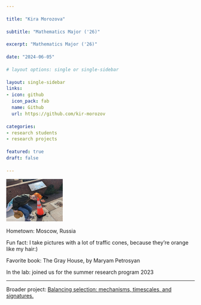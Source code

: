 ```yaml
---

title: "Kira Morozova"

subtitle: "Mathematics Major ('26)"

excerpt: "Mathematics Major ('26)"

date: "2024-06-05"
  
# layout options: single or single-sidebar

layout: single-sidebar
links:
- icon: github
  icon_pack: fab
  name: Github
  url: https://github.com/kir-morozov

categories: 
- research students
- research projects

featured: true
draft: false

---
```


<img src="featured.jpg" alt="" width="30%" height="20%"/>


Hometown: Moscow, Russia

Fun fact: I take pictures with a lot of traffic cones, because they’re orange like my hair:) 

Favorite book: The Gray House, by Maryam Petrosyan

In the lab: joined us for the summer research program 2023

-----------------------------------------------------------------

Broader project: [Balancing selection: mechanisms, timescales, and signatures. ](https://bitarellolab.netlify.app/project/balancingselection/)